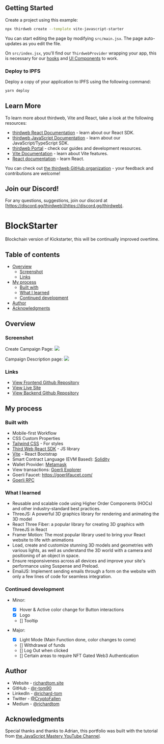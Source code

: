 ## Getting Started

Create a project using this example:

```bash
npx thirdweb create --template vite-javascript-starter
```

You can start editing the page by modifying `src/main.jsx`. The page auto-updates as you edit the file.

On `src/index.jsx`, you'll find our `ThirdwebProvider` wrapping your app,
this is necessary for our [hooks](https://portal.thirdweb.com/react) and
[UI Components](https://portal.thirdweb.com/ui-components) to work.

### Deploy to IPFS

Deploy a copy of your application to IPFS using the following command:

```bash
yarn deploy
```

## Learn More

To learn more about thirdweb, Vite and React, take a look at the following resources:

- [thirdweb React Documentation](https://docs.thirdweb.com/react) - learn about our React SDK.
- [thirdweb JavaScript Documentation](https://docs.thirdweb.com/react) - learn about our JavaScript/TypeScript SDK.
- [thirdweb Portal](https://docs.thirdweb.com/react) - check our guides and development resources.
- [Vite Documentation](https://vitejs.dev/guide/) - learn about Vite features.
- [React documentation](https://reactjs.org/) - learn React.

You can check out [the thirdweb GitHub organization](https://github.com/thirdweb-dev) - your feedback and contributions are welcome!

## Join our Discord!

For any questions, suggestions, join our discord at [https://discord.gg/thirdweb](https://discord.gg/thirdweb).

# BlockStarter

Blockchain version of Kickstarter, this will be continually improved overtime.

## Table of contents

- [Overview](#overview)
  - [Screenshot](#screenshot)
  - [Links](#links)
- [My process](#my-process)
  - [Built with](#built-with)
  - [What I learned](#what-i-learned)
  - [Continued development](#continued-development)
- [Author](#author)
- [Acknowledgments](#acknowledgments)

## Overview

### Screenshot

Create Campaign Page:
![](./src/assets/screenshots/main.png)

Campaign Description page:
![](./src/assets/screenshots/contact.png)

### Links

- [View Frontend Github Repository](https://github.com/r-tom90/blockstarter)
- [View Live Site](blockstarter-r-tom90.vercel.app)
- [View Backend Github Repository]()

## My process

### Built with

- Mobile-first Workflow
- CSS Custom Properties
- [Tailwind CSS](https://tailwindcss.com/#what-is-tailwind) - For styles
- [Third Web React SDK](https://portal.thirdweb.com/react) - JS library
- [Vite](https://vitejs.dev/) - React Bootstrap
- Smart Contract Language (EVM Based): [Solidity](https://docs.soliditylang.org/en/latest/)
- Wallet Provider: [Metamask](https://metamask.io/)
- View transactions: [Goerli Explorer](https://goerli.etherscan.io/)
- Goerli Faucet: https://goerlifaucet.com/
- [Goerli RPC](https://www.ankr.com/rpc/eth/eth_goerli/)

### What I learned

- Reusable and scalable code using Higher Order Components (HOCs) and other industry-standard best practices.
- ThreeJS: A powerful 3D graphics library for rendering and animating the 3D model
- React Three Fiber: a popular library for creating 3D graphics with ThreeJS in React
- Framer Motion: The most popular library used to bring your React website to life with animations
- Load, create and customize stunning 3D models and geometries with various lights, as well as understand the 3D world with a camera and positioning of an object in space.
- Ensure responsiveness across all devices and improve your site's performance using Suspense and Preload.
- EmailJS: Implement sending emails through a form on the website with only a few lines of code for seamless integration.

### Continued development

- Minor:

  - [x] Hover & Active color change for Button interactions
  - [x] Logo
  - [] Tooltip

- Major:
  - [x] Light Mode (Main Function done, color changes to come)
  - [] Withdrawal of funds
  - [] Log Out when clicked
  - [] Certain areas to require NFT Gated Web3 Authentication

## Author

- Website - [richardtom.site](https://richardtom.site)
- GitHub - [@r-tom90](https://github.com/r-tom90)
- LinkedIn - [@richard-tom](https://www.linkedin.com/in/richard-tom-81b0956b/)
- Twitter - [@CryptoFallen](https://twitter.com/CryptoFallen)
- Medium - [@richardtom](https://medium.com/@richardtom_79153)

## Acknowledgments

Special thanks and thanks to Adrian, this portfolio was built with the tutorial from [the JavaScript Mastery YouTube Channel](https://www.youtube.com/watch?v=0fYi8SGA20k).

